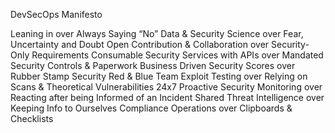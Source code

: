 DevSecOps Manifesto

Leaning in over Always Saying “No”
Data & Security Science over Fear, Uncertainty and Doubt
Open Contribution & Collaboration over Security-Only Requirements
Consumable Security Services with APIs over Mandated Security Controls & Paperwork
Business Driven Security Scores over Rubber Stamp Security
Red & Blue Team Exploit Testing over Relying on Scans & Theoretical Vulnerabilities
24x7 Proactive Security Monitoring over Reacting after being Informed of an Incident
Shared Threat Intelligence over Keeping Info to Ourselves
Compliance Operations over Clipboards & Checklists
